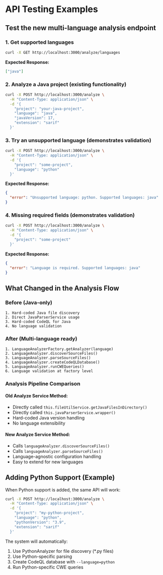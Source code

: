 # API Testing Examples

## Test the new multi-language analysis endpoint

### 1. Get supported languages
```bash
curl -X GET http://localhost:3000/analyze/languages
```

**Expected Response:**
```json
["java"]
```

### 2. Analyze a Java project (existing functionality)
```bash
curl -X POST http://localhost:3000/analyze \
  -H "Content-Type: application/json" \
  -d '{
    "project": "your-java-project",
    "language": "java",
    "javaVersion": 17,
    "extension": "sarif"
  }'
```

### 3. Try an unsupported language (demonstrates validation)
```bash
curl -X POST http://localhost:3000/analyze \
  -H "Content-Type: application/json" \
  -d '{
    "project": "some-project",
    "language": "python"
  }'
```

**Expected Response:**
```json
{
  "error": "Unsupported language: python. Supported languages: java"
}
```

### 4. Missing required fields (demonstrates validation)
```bash
curl -X POST http://localhost:3000/analyze \
  -H "Content-Type: application/json" \
  -d '{
    "project": "some-project"
  }'
```

**Expected Response:**
```json
{
  "error": "Language is required. Supported languages: java"
}
```

## What Changed in the Analysis Flow

### Before (Java-only)
```
1. Hard-coded Java file discovery
2. Direct JavaParserService usage
3. Hard-coded CodeQL for Java
4. No language validation
```

### After (Multi-language ready)
```
1. LanguageAnalyzerFactory.getAnalyzer(language)
2. LanguageAnalyzer.discoverSourceFiles()
3. LanguageAnalyzer.parseSourceFiles() 
4. LanguageAnalyzer.createCodeQLDatabase()
5. LanguageAnalyzer.runCWEQueries()
6. Language validation at factory level
```

### Analysis Pipeline Comparison

#### Old Analyze Service Method:
- Directly called `this.fileUtilService.getJavaFilesInDirectory()`
- Directly called `this.javaParserService.wrapper()`
- Hard-coded Java version handling
- No language extensibility

#### New Analyze Service Method:
- Calls `languageAnalyzer.discoverSourceFiles()`
- Calls `languageAnalyzer.parseSourceFiles()`
- Language-agnostic configuration handling
- Easy to extend for new languages

## Adding Python Support (Example)

When Python support is added, the same API will work:

```bash
curl -X POST http://localhost:3000/analyze \
  -H "Content-Type: application/json" \
  -d '{
    "project": "my-python-project",
    "language": "python",
    "pythonVersion": "3.9",
    "extension": "sarif"
  }'
```

The system will automatically:
1. Use PythonAnalyzer for file discovery (*.py files)
2. Use Python-specific parsing
3. Create CodeQL database with `--language=python`
4. Run Python-specific CWE queries
